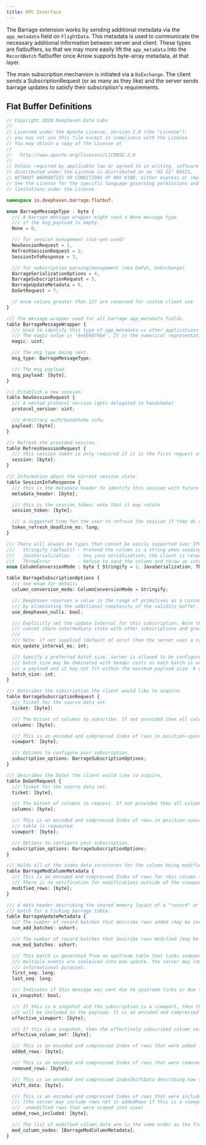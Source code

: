 ```yaml
---
title: RPC Interface
---
```


<!---
  Copyright 2020 Deephaven Data Labs

  Licensed under the Apache License, Version 2.0 (the "License");
  you may not use this file except in compliance with the License.
  You may obtain a copy of the License at

    http://www.apache.org/licenses/LICENSE-2.0

  Unless required by applicable law or agreed to in writing, software
  distributed under the License is distributed on an "AS IS" BASIS,
  WITHOUT WARRANTIES OR CONDITIONS OF ANY KIND, either express or implied.
  See the License for the specific language governing permissions and
  limitations under the License.
-->

The Barrage extension works by sending additional metadata via the `app_metadata` field on `FlightData`. This metadata
is used to communicate the necessary additional information between server and client. These types are flatbuffers, so 
that we may more easily lift the `app_metadata` into the `RecordBatch` flatbuffer once Arrow supports byte-array
metadata, at that layer.

The main subscription mechanism is initiated via a `DoExchange`. The client sends a SubscriptionRequest (or as many as 
they like) and the server sends barrage updates to satisfy their subscription's requirements.

## Flat Buffer Definitions

<!-- fbs, not ts, but we don't have a syntax highlighter for that -->

```ts
// Copyright 2020 Deephaven Data Labs
//
// Licensed under the Apache License, Version 2.0 (the "License");
// you may not use this file except in compliance with the License.
// You may obtain a copy of the License at
//
//   http://www.apache.org/licenses/LICENSE-2.0
//
// Unless required by applicable law or agreed to in writing, software
// distributed under the License is distributed on an "AS IS" BASIS,
// WITHOUT WARRANTIES OR CONDITIONS OF ANY KIND, either express or implied.
// See the License for the specific language governing permissions and
// limitations under the License.

namespace io.deephaven.barrage.flatbuf;

enum BarrageMessageType : byte {
  /// A barrage message wrapper might send a None message type
  /// if the msg_payload is empty.
  None = 0,

  /// for session management (not-yet-used)
  NewSessionRequest = 1,
  RefreshSessionRequest = 2,
  SessionInfoResponse = 3,

  /// for subscription parsing/management (aka DoPut, DoExchange)
  BarrageSerializationOptions = 4,
  BarrageSubscriptionRequest = 5,
  BarrageUpdateMetadata = 6,
  DoGetRequest = 7,

  // enum values greater than 127 are reserved for custom client use
}

/// The message wrapper used for all barrage app_metadata fields.
table BarrageMessageWrapper {
  /// Used to identify this type of app_metadata vs other applications.
  /// The magic value is '0x6E687064'. It is the numerical representation of the ASCII "dphn".
  magic: uint;

  /// The msg type being sent.
  msg_type: BarrageMessageType;

  /// The msg payload.
  msg_payload: [byte];
}

/// Establish a new session.
table NewSessionRequest {
  /// A nested protocol version (gets delegated to handshake)
  protocol_version: uint;

  /// Arbitrary auth/handshake info.
  payload: [byte];
}

/// Refresh the provided session.
table RefreshSessionRequest {
  /// this session token is only required if it is the first request of a handshake rpc stream
  session: [byte];
}

/// Information about the current session state.
table SessionInfoResponse {
  /// this is the metadata header to identify this session with future requests; it must be lower-case and remain static for the life of the session
  metadata_header: [byte];

  /// this is the session_token; note that it may rotate
  session_token: [byte];

  /// a suggested time for the user to refresh the session if they do not do so earlier; value is denoted in milliseconds since epoch
  token_refresh_deadline_ms: long;
}

/// There will always be types that cannot be easily supported over IPC. These are the options:
///   Stringify (default) - Pretend the column is a string when sending over Arrow Flight (default)
///   JavaSerialization   - Use java serialization; the client is responsible for the deserialization
///   ThrowError          - Refuse to send the column and throw an internal error sharing as much detail as possible
enum ColumnConversionMode : byte { Stringify = 1, JavaSerialization, ThrowError }

table BarrageSubscriptionOptions {
  /// see enum for details
  column_conversion_mode: ColumnConversionMode = Stringify;

  /// Deephaven reserves a value in the range of primitives as a custom NULL value. This enables more efficient transmission
  /// by eliminating the additional complexity of the validity buffer.
  use_deephaven_nulls: bool;

  /// Explicitly set the update interval for this subscription. Note that subscriptions with different update intervals
  /// cannot share intermediary state with other subscriptions and greatly increases the footprint of the non-conforming subscription.
  ///
  /// Note: if not supplied (default of zero) then the server uses a consistent value to be efficient and fair to all clients
  min_update_interval_ms: int;

  /// Specify a preferred batch size. Server is allowed to be configured to restrict possible values. Too small of a
  /// batch size may be dominated with header costs as each batch is wrapped into a separate RecordBatch. Too large of
  /// a payload and it may not fit within the maximum payload size. A good default might be 4096.
  batch_size: int;
}

/// Describes the subscription the client would like to acquire.
table BarrageSubscriptionRequest {
  /// Ticket for the source data set.
  ticket: [byte];

  /// The bitset of columns to subscribe. If not provided then all columns are subscribed.
  columns: [byte];

  /// This is an encoded and compressed Index of rows in position-space to subscribe to.
  viewport: [byte];

  /// Options to configure your subscription.
  subscription_options: BarrageSubscriptionOptions;
}

/// Describes the DoGet the client would like to acquire.
table DoGetRequest {
  /// Ticket for the source data set.
  ticket: [byte];

  /// The bitset of columns to request. If not provided then all columns are requested.
  columns: [byte];

  /// This is an encoded and compressed Index of rows in position-space to subscribe to. If not provided then the entire
  /// table is requested.
  viewport: [byte];

  /// Options to configure your subscription.
  subscription_options: BarrageSubscriptionOptions;
}

/// Holds all of the index data structures for the column being modified.
table BarrageModColumnMetadata {
  /// This is an encoded and compressed Index of rows for this column (within the viewport) that were modified.
  /// There is no notification for modifications outside of the viewport.
  modified_rows: [byte];
}

/// A data header describing the shared memory layout of a "record" or "row"
/// batch for a ticking barrage table.
table BarrageUpdateMetadata {
  /// The number of record batches that describe rows added (may be zero).
  num_add_batches: ushort;

  /// The number of record batches that describe rows modified (may be zero).
  num_mod_batches: ushort;

  /// This batch is generated from an upstream table that ticks independently of the stream. If
  /// multiple events are coalesced into one update, the server may communicate that here for
  /// informational purposes.
  first_seq: long;
  last_seq: long;

  /// Indicates if this message was sent due to upstream ticks or due to a subscription change.
  is_snapshot: bool;

  /// If this is a snapshot and the subscription is a viewport, then the effectively subscribed viewport
  /// will be included in the payload. It is an encoded and compressed Index.
  effective_viewport: [byte];

  /// If this is a snapshot, then the effectively subscribed column set will be included in the payload.
  effective_column_set: [byte];

  /// This is an encoded and compressed Index of rows that were added in this update.
  added_rows: [byte];

  /// This is an encoded and compressed Index of rows that were removed in this update.
  removed_rows: [byte];

  /// This is an encoded and compressed IndexShiftData describing how the keyspace of unmodified rows changed.
  shift_data: [byte];

  /// This is an encoded and compressed Index of rows that were included with this update.
  /// (the server may include rows not in addedRows if this is a viewport subscription to refresh
  ///  unmodified rows that were scoped into view)
  added_rows_included: [byte];

  /// The list of modified column data are in the same order as the field nodes on the schema.
  mod_column_nodes: [BarrageModColumnMetadata];
}
```